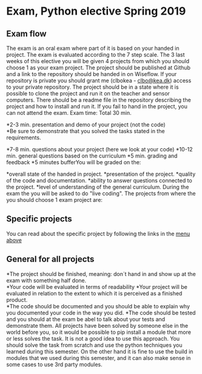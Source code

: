 # Exam, Python elective Spring 2019
## Exam flow
The exam is an oral exam where part of it is based on your handed in project. The exam is evaluated according to the 7 step scale.
The 3 last weeks of this elective you will be given 4 projects from which you should choose 1 as your exam project.
The project should be published at Github and a link to the repository should be handed in on Wiseflow. If your repository is private you should grant me (clbokea - clbo@kea.dk) access to your private repository. 
The project should be in a state where it is possible to clone the project and run it on the teacher and sensor computers. There should be a readme file in the repository describing the project and how to install and run it. 
If you fail to hand in the project, you can not attend the exam. 
Exam time: Total 30 min.
 
*2-3 min. presentation and demo of your project (not the code)  
*Be sure to demonstrate that you solved the tasks stated in the requirements. 

*7-8 min. questions about your project (here we look at your code)
*10-12 min. general questions based on the curriculum
*5 min. grading and feedback
*5 minutes bufferYou will be graded on the:
 
*overall state of the handed in project. 
*presentation of the project. 
*quality of the code and documentation. 
*ability to answer questions connected to the project. 
*level of understanding of the general curriculum. 
During the exam the you will be asked to do "live coding".
The projects from where the you should choose 1 exam project are:
## Specific projects
You can read about the specific project by following the links in the <a href="#menu">menu above</a>
## General for all projects
 
*The project should be finished, meaning: don´t hand in and show up at the exam with something half done.  
*Your code will be evaluated in terms of readability 
*Your project will be evaluated in relation to the extent to which it is perceived as a finished product.  
*The code should be documented and you should be able to explain why you documented your code in the way you did. 
*The code should be tested and you should at the exam be abel to talk about your tests and demonstrate them. 
 All projects have been solved by someone else in the world before you, so it would be possible to pip install a module that more or less solves the task. It is not a good idea to use this approach. You should solve the task from scratch and use the python techniques you learned during this semester. On the other hand it is fine to use the build in modules that we used during this semester, and it can also make sense in some cases to use 3rd party modules.
